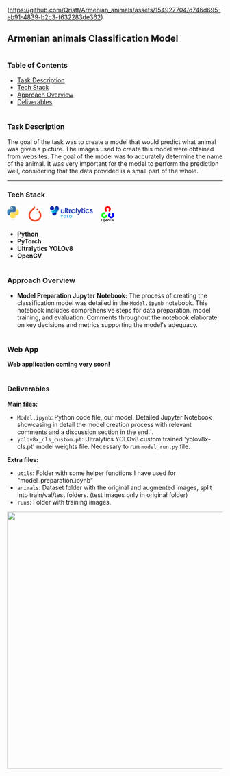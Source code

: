 <img src="" style="width: 150px;">(https://github.com/Qristt/Armenian_animals/assets/154927704/d746d695-eb91-4839-b2c3-f632283de362)
## Armenian animals Classification Model





#

### Table of Contents

- [Task Description](#task-description)
- [Tech Stack](#tech-stack)
- [Approach Overview](#approach-overview)
- [Deliverables](#deliverables)
#

### Task Description

The goal of the task was to create a model that would predict what animal was given a picture. The images used to create this model were obtained from websites. The goal of the model was to accurately determine the name of the animal. It was very important for the model to perform the prediction well, considering that the data provided is a small part of the whole.

---


### Tech Stack

<img align="left" alt="Java" width="30px" style="padding-right:20px;" src="https://github.com/GorPiliposyan/subway-ticket-barrier-state-detection/blob/main/Images/Python-logo-notext.svg"/>
<img align="left" alt="Java" width="30px" style="padding-right:20px;" src="https://github.com/GorPiliposyan/subway-ticket-barrier-state-detection/blob/main/Images/PyTorch_logo_icon.svg"/>
<img align="left" alt="Java" width="100px" style="padding-right:20px;" src="https://github.com/GorPiliposyan/subway-ticket-barrier-state-detection/blob/main/Images/UltralyticsYOLO_full_blue.svg"/>
<img align="left" alt="Java" width="30px" style="padding-right:20px;" src="https://github.com/GorPiliposyan/subway-ticket-barrier-state-detection/blob/main/Images/OpenCV_Logo.svg"/>
<br />

#

- **Python**
- **PyTorch**
- **Ultralytics YOLOv8**
- **OpenCV**

#

### Approach Overview

- **Model Preparation Jupyter Notebook:** The process of creating the classification model was detailed in the `Model.ipynb` notebook. This notebook includes comprehensive steps for data preparation, model training, and evaluation. Comments throughout the notebook elaborate on key decisions and metrics supporting the model's adequacy.



#

### Web App

**Web application coming very soon!**

#


### Deliverables

**Main files:**
- `Model.ipynb`: Python code file, our model. Detailed Jupyter Notebook showcasing in detail the model creation process with relevant comments and a discussion section in the end.`.
- `yolov8x_cls_custom.pt`: Ultralytics YOLOv8 custom trained 'yolov8x-cls.pt' model weights file. Necessary to run `model_run.py` file.

**Extra files:**
- `utils`: Folder with some helper functions I have used for "model_preparation.ipynb"
- `animals`: Dataset folder with the original and augmented images, split into train/val/test folders. (test images only in original folder)
- `runs`: Folder with training images.


<img src="" style="width: 700px; height:600px;">
